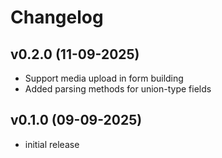# Changelog

## v0.2.0 (11-09-2025)

- Support media upload in form building
- Added parsing methods for union-type fields

## v0.1.0 (09-09-2025)

- initial release